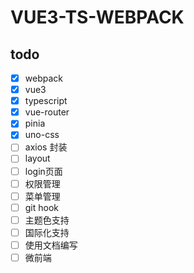 # VUE3-TS-WEBPACK

## todo

- [x] webpack
- [x] vue3
- [x] typescript
- [x] vue-router
- [x] pinia
- [x] uno-css
- [ ] axios 封装
- [ ] layout
- [ ] login页面
- [ ] 权限管理
- [ ] 菜单管理
- [ ] git hook
- [ ] 主题色支持
- [ ] 国际化支持
- [ ] 使用文档编写
- [ ] 微前端
